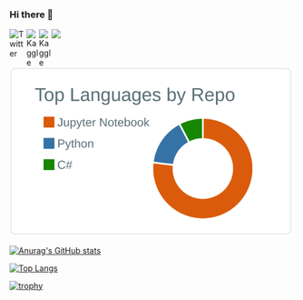 ### Hi there 👋

<!--
**ju-ki/ju-ki** is a ✨ _special_ ✨ repository because its `README.md` (this file) appears on your GitHub profile.

Here are some ideas to get you started:

- 🔭 I’m student who major in psycology.
- 🌱 I’m currently learning ...machine learning
- 👯 I’m looking to collaborate on ...
- 🤔 I’m looking for help with ...
- 💬 Ask me about ...
- 📫 How to reach me: ...
- 😄 Pronouns: ...
- ⚡ Fun fact: ...
-->
<a href="https://twitter.com/juki_DSandGM">
  <img align="left" alt="Twitter" width="30px" src="https://cdn.jsdelivr.net/npm/simple-icons@v3/icons/twitter.svg" />
</a>

<a href="https://github.com/ju-ki">
  <img align="left" alt="Kaggle" width="22px" src="https://cdn.jsdelivr.net/npm/simple-icons@3.1.0/icons/github.svg" />
</a>


<a href="https://www.kaggle.com/jukijuki">
  <img align="left" alt="Kaggle" width="22px" src="https://cdn.jsdelivr.net/npm/simple-icons@3.1.0/icons/kaggle.svg" />
</a>



<img src="https://img.shields.io/badge/Python-f9d64e.svg?logo=python&style=flat"> 

[![](https://raw.githubusercontent.com/ju-ki/ju-ki/master/profile-summary-card-output/default/1-repos-per-language.svg)](https://github.com/vn7n24fzkq/github-profile-summary-cards)


[![Anurag's GitHub stats](https://github-readme-stats.vercel.app/api?username=ju-ki)](https://github.com/ju-ki/github-readme-stats)

[![Top Langs](https://github-readme-stats.vercel.app/api/top-langs/?username=ju-ki&layout=compact)](https://github.com/ju-ki/github-readme-stats)

[![trophy](https://github-profile-trophy.vercel.app/?username=ju-ki)](https://github.com/ju-ki/github-profile-trophy)




